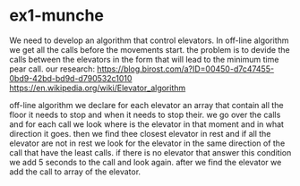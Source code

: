 # ex1-munche
We need to develop an algorithm that control elevators.
In off-line algorithm we get all the calls before the movements start.
the problem is to devide the calls between the elevators in the form that will lead to the minimum time pear call.
our research:
https://blog.birost.com/a?ID=00450-d7c47455-0bd9-42bd-bd9d-d790532c1010
https://en.wikipedia.org/wiki/Elevator_algorithm

off-line algorithm
we declare for each elevator an array that contain 
all the floor it needs to stop and when it needs to stop their.
we go over the calls and for each call we look where is the elevator
 in that moment and in what direction it goes.
 then we find thee closest elevator in rest and if all the elevator are not in rest
  we look for the elevator in the same direction of the call that have the least calls.
  if there is no elevator that answer this condition we add 5 seconds to the call and look again.
  after we find the elevator we add the call to array of the elevator.